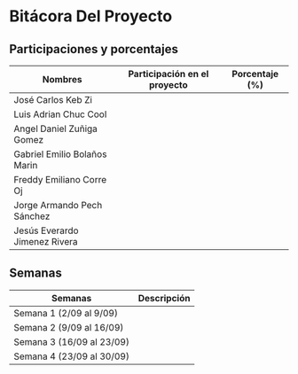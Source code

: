 # Bitácora Del Proyecto

## Participaciones y porcentajes

| Nombres                      | Participación en el proyecto | Porcentaje (%) |
|------------------------------|------------------------------|----------------|
|José Carlos Keb Zi            |                              |                |
|Luis Adrian Chuc Cool         |                              |                |
|Angel Daniel Zuñiga Gomez     |                              |                |
|Gabriel Emilio Bolaños Marin  |                              |                |
|Freddy Emiliano Corre Oj      |                              |                |
|Jorge Armando Pech Sánchez    |                              |                |
|Jesús Everardo Jimenez Rivera |                              |                |

## Semanas

| Semanas                  | Descripción |
|--------------------------|-------------|
| Semana 1 (2/09 al 9/09)  |             |
| Semana 2 (9/09  al 16/09)|             |
| Semana 3 (16/09 al 23/09)|             |
| Semana 4 (23/09 al 30/09)|             |
